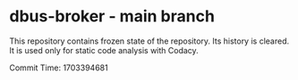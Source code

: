 # dbus-broker - main branch

This repository contains frozen state of the repository.
Its history is cleared. It is used only for static code
analysis with Codacy.

Commit Time: 1703394681